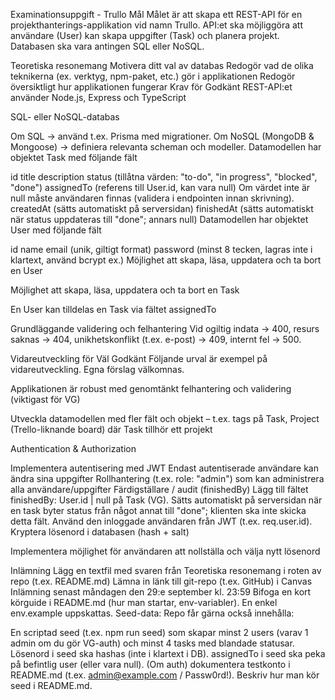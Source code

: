 Examinationsuppgift - Trullo
Mål
Målet är att skapa ett REST-API för en projekthanterings-applikation vid namn Trullo. API:et ska möjliggöra att användare (User) kan skapa uppgifter (Task) och planera projekt. Databasen ska vara antingen SQL eller NoSQL.

Teoretiska resonemang
Motivera ditt val av databas
Redogör vad de olika teknikerna (ex. verktyg, npm-paket, etc.) gör i applikationen
Redogör översiktligt hur applikationen fungerar
Krav för Godkänt
REST-API:et använder Node.js, Express och TypeScript

SQL- eller NoSQL-databas

Om SQL → använd t.ex. Prisma med migrationer. Om NoSQL (MongoDB & Mongoose) → definiera relevanta scheman och modeller.
Datamodellen har objektet Task med följande fält

id
title
description
status (tillåtna värden: "to-do", "in progress", "blocked", "done")
assignedTo (referens till User.id, kan vara null) Om värdet inte är null måste användaren finnas (validera i endpointen innan skrivning).
createdAt (sätts automatiskt på serversidan)
finishedAt (sätts automatiskt när status uppdateras till "done"; annars null)
Datamodellen har objektet User med följande fält

id
name
email (unik, giltigt format)
password (minst 8 tecken, lagras inte i klartext, använd bcrypt ex.)
Möjlighet att skapa, läsa, uppdatera och ta bort en User

Möjlighet att skapa, läsa, uppdatera och ta bort en Task

En User kan tilldelas en Task via fältet assignedTo

Grundläggande validering och felhantering Vid ogiltig indata → 400, resurs saknas → 404, unikhetskonflikt (t.ex. e-post) → 409, internt fel → 500.

Vidareutveckling för Väl Godkänt
Följande urval är exempel på vidareutveckling. Egna förslag välkomnas.

Applikationen är robust med genomtänkt felhantering och validering (viktigast för VG)

Utveckla datamodellen med fler fält och objekt – t.ex. tags på Task, Project (Trello-liknande board) där Task tillhör ett projekt

Authentication & Authorization

Implementera autentisering med JWT
Endast autentiserade användare kan ändra sina uppgifter
Rollhantering (t.ex. role: "admin") som kan administrera alla användare/uppgifter
Färdigställare / audit (finishedBy)
Lägg till fältet finishedBy: User.id | null på Task (VG).
Sätts automatiskt på serversidan när en task byter status från något annat till "done"; klienten ska inte skicka detta fält.
Använd den inloggade användaren från JWT (t.ex. req.user.id).
Kryptera lösenord i databasen (hash + salt)

Implementera möjlighet för användaren att nollställa och välja nytt lösenord

Inlämning
Lägg en textfil med svaren från Teoretiska resonemang i roten av repo (t.ex. README.md)
Lämna in länk till git-repo (t.ex. GitHub) i Canvas
Inlämning senast måndagen den 29:e september kl. 23:59
Bifoga en kort körguide i README.md (hur man startar, env-variabler). En enkel env.example uppskattas.
Seed-data: Repo får gärna också innehålla:

En scriptad seed (t.ex. npm run seed) som skapar minst 2 users (varav 1 admin om du gör VG-auth) och minst 4 tasks med blandade statusar.
Lösenord i seed ska hashas (inte i klartext i DB).
assignedTo i seed ska peka på befintlig user (eller vara null).
(Om auth) dokumentera testkonto i README.md (t.ex. admin@example.com / Passw0rd!).
Beskriv hur man kör seed i README.md.
